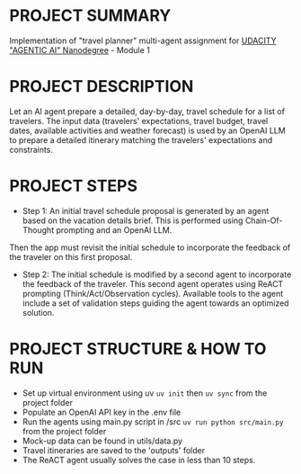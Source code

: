 # PROJECT SUMMARY

Implementation of "travel planner" multi-agent assignment for [UDACITY "AGENTIC AI" Nanodegree](https://www.udacity.com/course/agentic-ai--nd900) - Module 1

# PROJECT DESCRIPTION

Let an AI agent prepare a detailed, day-by-day, travel schedule for a list of travelers.
The input data (travelers' expectations, travel budget, travel dates, available activities and weather forecast) is used by an OpenAI LLM to prepare a detailed itinerary matching the travelers' expectations and constraints.

# PROJECT STEPS

- Step 1: An initial travel schedule proposal is generated by an agent based on the vacation details brief. This is performed using Chain-Of-Thought prompting and an OpenAI LLM.

Then the app must revisit the initial schedule to incorporate the feedback of the traveler on this first proposal.

- Step 2: The initial schedule is modified by a second agent to incorporate the feedback of the traveler. This second agent operates using ReACT prompting (Think/Act/Observation cycles). Available tools to the agent include a set of validation steps guiding the agent towards an optimized solution.

# PROJECT STRUCTURE & HOW TO RUN

- Set up virtual environment using uv
  `uv init` then `uv sync` from the project folder
- Populate an OpenAI API key in the .env file
- Run the agents using main.py script in /src
  `uv run python src/main.py` from the project folder
- Mock-up data can be found in utils/data.py
- Travel itineraries are saved to the 'outputs' folder
- The ReACT agent usually solves the case in less than 10 steps.



